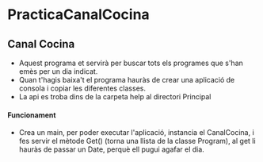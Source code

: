 # PracticaCanalCocina

## Canal Cocina

  - Aquest programa et servirà per buscar tots els programes que s'han emès per un dia indicat.
  - Quan t'hagis baixa't el programa hauràs de crear una aplicació de consola i copiar les diferentes classes.
  - La api es troba dins de la carpeta help al directori Principal
  
 #### Funcionament
  - Crea un main, per poder executar l'aplicació, instancia el CanalCocina, i fes servir el mètode Get() (torna una llista de la classe Program), al get li hauràs de passar un Date, perquè ell pugui agafar el dia.
 
